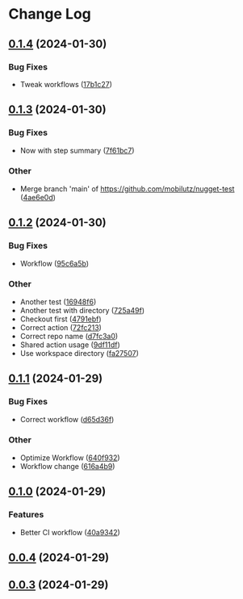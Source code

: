 # Change Log

<a name="0.1.4"></a>
## [0.1.4](https://www.github.com/mobilutz/nugget-test/releases/tag/v0.1.4) (2024-01-30)

### Bug Fixes

* Tweak workflows ([17b1c27](https://www.github.com/mobilutz/nugget-test/commit/17b1c279ab242303f735cb3d948c78b07b3761e7))

<a name="0.1.3"></a>
## [0.1.3](https://www.github.com/mobilutz/nugget-test/releases/tag/v0.1.3) (2024-01-30)

### Bug Fixes

* Now with step summary ([7f61bc7](https://www.github.com/mobilutz/nugget-test/commit/7f61bc7de168081c8e18e2dba43385bc0f1e3a8c))

### Other

* Merge branch 'main' of https://github.com/mobilutz/nugget-test ([4ae6e0d](https://www.github.com/mobilutz/nugget-test/commit/4ae6e0d6314a978b1aa40b4f98f665cf86e41388))

<a name="0.1.2"></a>
## [0.1.2](https://www.github.com/mobilutz/nugget-test/releases/tag/v0.1.2) (2024-01-30)

### Bug Fixes

* Workflow ([95c6a5b](https://www.github.com/mobilutz/nugget-test/commit/95c6a5b2b995f1000cb83e02fbf91b5a6beb8226))

### Other

* Another test ([16948f6](https://www.github.com/mobilutz/nugget-test/commit/16948f6aa621b53b9ae5b5f4cd65a877426a72f6))
* Another test with directory ([725a49f](https://www.github.com/mobilutz/nugget-test/commit/725a49fd6fa20f449f182652b6b0f37e7c6ca00a))
* Checkout first ([4791ebf](https://www.github.com/mobilutz/nugget-test/commit/4791ebf70ee126b9d9a01992793e8197eac70ba8))
* Correct action ([72fc213](https://www.github.com/mobilutz/nugget-test/commit/72fc2132d2c9375cd7105eaae60c4f6593166cfe))
* Correct repo name ([d7fc3a0](https://www.github.com/mobilutz/nugget-test/commit/d7fc3a01d18e75a18357e52e355e8b8cbb349d02))
* Shared action usage ([9df11df](https://www.github.com/mobilutz/nugget-test/commit/9df11df3d2cdeb040372498ff9b84a637a3d4a45))
* Use workspace directory ([fa27507](https://www.github.com/mobilutz/nugget-test/commit/fa2750742d7f4e4ec7e68062887d94bd12e4c11b))

<a name="0.1.1"></a>
## [0.1.1](https://www.github.com/mobilutz/nugget-test/releases/tag/v0.1.1) (2024-01-29)

### Bug Fixes

* Correct workflow ([d65d36f](https://www.github.com/mobilutz/nugget-test/commit/d65d36ff1556069cdaac6dd5a82fd60950f67f1b))

### Other

* Optimize Workflow ([640f932](https://www.github.com/mobilutz/nugget-test/commit/640f932f7d9b23b3559fcc26007be650d747b771))
* Workflow change ([616a4b9](https://www.github.com/mobilutz/nugget-test/commit/616a4b9e0e64c58776aca088dfd9536cfbd887a9))

<a name="0.1.0"></a>
## [0.1.0](https://www.github.com/mobilutz/nugget-test/releases/tag/v0.1.0) (2024-01-29)

### Features

* Better CI workflow ([40a9342](https://www.github.com/mobilutz/nugget-test/commit/40a93424b07288491f93e6d6300fc7fb85ee1086))

<a name="0.0.4"></a>
## [0.0.4](https://www.github.com/mobilutz/nugget-test/releases/tag/v0.0.4) (2024-01-29)

<a name="0.0.3"></a>
## [0.0.3](https://www.github.com/mobilutz/nugget-test/releases/tag/v0.0.3) (2024-01-29)

